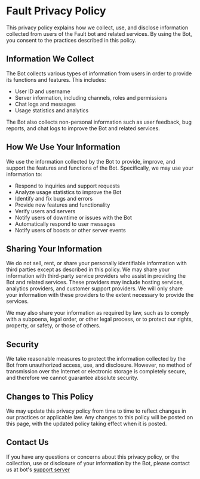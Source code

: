 

# Fault Privacy Policy

This privacy policy explains how we collect, use, and disclose information collected from users of the Fault bot and related services. By using the Bot, you consent to the practices described in this policy.

## Information We Collect

The Bot collects various types of information from users in order to provide its functions and features. This includes:

- User ID and username
- Server information, including channels, roles and permissions
- Chat logs and messages
- Usage statistics and analytics

The Bot also collects non-personal information such as user feedback, bug reports, and chat logs to improve the Bot and related services.

## How We Use Your Information

We use the information collected by the Bot to provide, improve, and support the features and functions of the Bot. Specifically, we may use your information to:

- Respond to inquiries and support requests
- Analyze usage statistics to improve the Bot
- Identify and fix bugs and errors
- Provide new features and functionality
- Verify users and servers
- Notify users of downtime or issues with the Bot
- Automatically respond to user messages
- Notify users of boosts or other server events

## Sharing Your Information

We do not sell, rent, or share your personally identifiable information with third parties except as described in this policy. We may share your information with third-party service providers who assist in providing the Bot and related services. These providers may include hosting services, analytics providers, and customer support providers. We will only share your information with these providers to the extent necessary to provide the services.

We may also share your information as required by law, such as to comply with a subpoena, legal order, or other legal process, or to protect our rights, property, or safety, or those of others.

## Security

We take reasonable measures to protect the information collected by the Bot from unauthorized access, use, and disclosure. However, no method of transmission over the Internet or electronic storage is completely secure, and therefore we cannot guarantee absolute security.

## Changes to This Policy

We may update this privacy policy from time to time to reflect changes in our practices or applicable law. Any changes to this policy will be posted on this page, with the updated policy taking effect when it is posted.

## Contact Us

If you have any questions or concerns about this privacy policy, or the collection, use or disclosure of your information by the Bot, please contact us at bot's [support server](https://discord.gg/gpqMWg5PAY)
